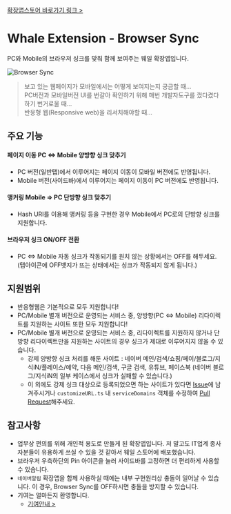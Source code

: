 [확장앱스토어 바로가기 링크 >](https://store.whale.naver.com/detail/oebpjpinlkhmpegobkdfgojbngjhjgbg?hl=ko)

# Whale Extension - Browser Sync
PC와 Mobile의 브라우저 싱크를 맞춰 함께 보여주는 웨일 확장앱입니다.

![Browser Sync](https://github.com/HyunSangHan/WhaleBrowserSync/blob/master/static/img/browser_sync_motion.gif)

> 보고 있는 웹페이지가 모바일에서는 어떻게 보여지는지 궁금할 때...  
> PC버전과 모바일버전 UI를 번갈아 확인하기 위해 매번 개발자도구를 껐다켰다 하기 번거로울 때...  
> 반응형 웹(Responsive web)을 리서치해야할 때...

## 주요 기능
#### 페이지 이동 PC ⇔ Mobile 양방향 싱크 맞추기
- PC 버전(일반탭)에서 이루어지는 페이지 이동이 모바일 버전에도 반영됩니다.
- Mobile 버전(사이드바)에서 이루어지는 페이지 이동이 PC 버전에도 반영됩니다.
​
#### 앵커링 Mobile ⇒ PC 단방향 싱크 맞추기
- Hash URI를 이용해 앵커링 등을 구현한 경우 Mobile에서 PC로의 단방향 싱크를 지원합니다.

#### 브라우저 싱크 ON/OFF 전환
- PC ⇔ Mobile 자동 싱크가 작동되기를 원치 않는 상황에서는 OFF를 해두세요.(탭아이콘에 OFF뱃지가 뜨는 상태에서는 싱크가 작동되지 않게 됩니다.)
​
​
## 지원범위
- 반응형웹은 기본적으로 모두 지원합니다!
- PC/Mobile 별개 버전으로 운영되는 서비스 중, 양방향(PC ⇔ Mobile) 리다이렉트를 지원하는 사이트 또한 모두 지원합니다!
- PC/Mobile 별개 버전으로 운영되는 서비스 중, 리다이렉트를 지원하지 않거나 단방향 리다이렉트만을 지원하는 사이트의 경우 싱크가 제대로 이루어지지 않을 수 있습니다.
  * 강제 양방향 싱크 처리를 해둔 사이트 : 네이버 메인/검색/쇼핑/페이/블로그/지식iN/플레이스/예약, 다음 메인/검색, 구글 검색, 유튜브, 페이스북 (네이버 블로그/지식iN의 일부 케이스에서 싱크가 실패할 수 있습니다.)
  * 이 외에도 강제 싱크 대상으로 등록되었으면 하는 사이트가 있다면 [Issue](https://github.com/HyunSangHan/WhaleBrowserSync/issues)에 남겨주시거나 `customizeURL.ts` 내 `serviceDomains` 객체를 수정하여 [Pull Request](https://github.com/HyunSangHan/WhaleBrowserSync/pulls)해주세요.
​
​
## 참고사항 
- 업무상 편의를 위해 개인적 용도로 만들게 된 확장앱입니다. 저 말고도 IT업계 종사자분들이 유용하게 쓰실 수 있을 것 같아서 웨일 스토어에 배포했습니다.
- 브라우저 우측하단의 Pin 아이콘을 눌러 사이드바를 고정하면 더 편리하게 사용할 수 있습니다.
- `네이버알림` 확장앱을 함께 사용하실 때에는 내부 구현원리상 충돌이 일어날 수 있습니다. 이 경우, Browser Sync를 OFF하시면 충돌을 방지할 수 있습니다.
- 기여는 얼마든지 환영합니다.
    * [기여안내 >](https://github.com/HyunSangHan/WhaleBrowserSync/blob/master/CONTRIBUTING.md)